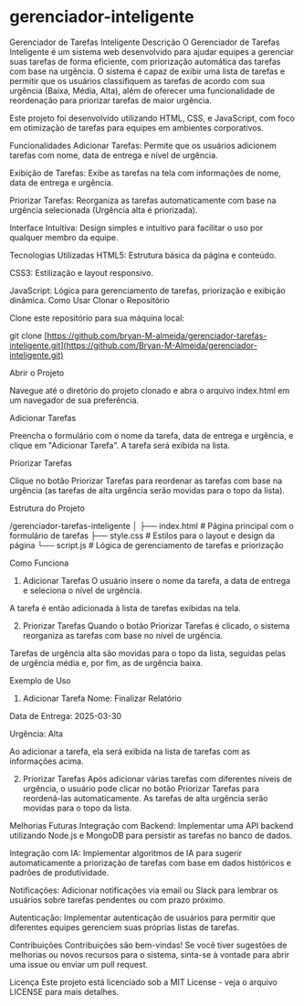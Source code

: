 # gerenciador-inteligente
Gerenciador de Tarefas Inteligente
Descrição
O Gerenciador de Tarefas Inteligente é um sistema web desenvolvido para ajudar equipes a gerenciar suas tarefas de forma eficiente, com priorização automática das tarefas com base na urgência. O sistema é capaz de exibir uma lista de tarefas e permitir que os usuários classifiquem as tarefas de acordo com sua urgência (Baixa, Média, Alta), além de oferecer uma funcionalidade de reordenação para priorizar tarefas de maior urgência.

Este projeto foi desenvolvido utilizando HTML, CSS, e JavaScript, com foco em otimização de tarefas para equipes em ambientes corporativos.

Funcionalidades
Adicionar Tarefas: Permite que os usuários adicionem tarefas com nome, data de entrega e nível de urgência.

Exibição de Tarefas: Exibe as tarefas na tela com informações de nome, data de entrega e urgência.

Priorizar Tarefas: Reorganiza as tarefas automaticamente com base na urgência selecionada (Urgência alta é priorizada).

Interface Intuitiva: Design simples e intuitivo para facilitar o uso por qualquer membro da equipe.

Tecnologias Utilizadas
HTML5: Estrutura básica da página e conteúdo.

CSS3: Estilização e layout responsivo.

JavaScript: Lógica para gerenciamento de tarefas, priorização e exibição dinâmica.
Como Usar
Clonar o Repositório

Clone este repositório para sua máquina local:

git clone [https://github.com/bryan-M-almeida/gerenciador-tarefas-inteligente.git](https://github.com/Bryan-M-Almeida/gerenciador-inteligente.git)

Abrir o Projeto

Navegue até o diretório do projeto clonado e abra o arquivo index.html em um navegador de sua preferência.

Adicionar Tarefas

Preencha o formulário com o nome da tarefa, data de entrega e urgência, e clique em "Adicionar Tarefa". A tarefa será exibida na lista.

Priorizar Tarefas

Clique no botão Priorizar Tarefas para reordenar as tarefas com base na urgência (as tarefas de alta urgência serão movidas para o topo da lista).

Estrutura do Projeto

/gerenciador-tarefas-inteligente
│
├── index.html           # Página principal com o formulário de tarefas
├── style.css            # Estilos para o layout e design da página
└── script.js            # Lógica de gerenciamento de tarefas e priorização

Como Funciona
1. Adicionar Tarefas
O usuário insere o nome da tarefa, a data de entrega e seleciona o nível de urgência.

A tarefa é então adicionada à lista de tarefas exibidas na tela.

2. Priorizar Tarefas
Quando o botão Priorizar Tarefas é clicado, o sistema reorganiza as tarefas com base no nível de urgência.

Tarefas de urgência alta são movidas para o topo da lista, seguidas pelas de urgência média e, por fim, as de urgência baixa.

Exemplo de Uso
1. Adicionar Tarefa
Nome: Finalizar Relatório

Data de Entrega: 2025-03-30

Urgência: Alta

Ao adicionar a tarefa, ela será exibida na lista de tarefas com as informações acima.

2. Priorizar Tarefas
Após adicionar várias tarefas com diferentes níveis de urgência, o usuário pode clicar no botão Priorizar Tarefas para reordená-las automaticamente. As tarefas de alta urgência serão movidas para o topo da lista.

Melhorias Futuras
Integração com Backend: Implementar uma API backend utilizando Node.js e MongoDB para persistir as tarefas no banco de dados.

Integração com IA: Implementar algoritmos de IA para sugerir automaticamente a priorização de tarefas com base em dados históricos e padrões de produtividade.

Notificações: Adicionar notificações via email ou Slack para lembrar os usuários sobre tarefas pendentes ou com prazo próximo.

Autenticação: Implementar autenticação de usuários para permitir que diferentes equipes gerenciem suas próprias listas de tarefas.

Contribuições
Contribuições são bem-vindas! Se você tiver sugestões de melhorias ou novos recursos para o sistema, sinta-se à vontade para abrir uma issue ou enviar um pull request.

Licença
Este projeto está licenciado sob a MIT License - veja o arquivo LICENSE para mais detalhes.
